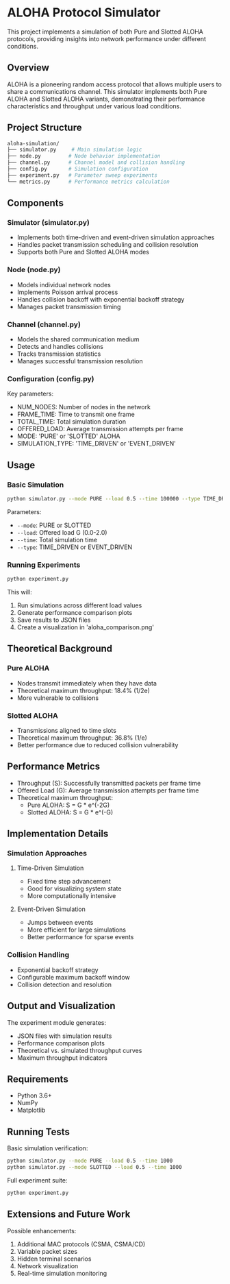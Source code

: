 # ALOHA Protocol Simulator

This project implements a simulation of both Pure and Slotted ALOHA protocols, providing insights into network performance under different conditions.

## Overview

ALOHA is a pioneering random access protocol that allows multiple users to share a communications channel. This simulator implements both Pure ALOHA and Slotted ALOHA variants, demonstrating their performance characteristics and throughput under various load conditions.

## Project Structure

```bash
aloha-simulation/
├── simulator.py     # Main simulation logic
├── node.py         # Node behavior implementation
├── channel.py      # Channel model and collision handling
├── config.py       # Simulation configuration
├── experiment.py   # Parameter sweep experiments
└── metrics.py      # Performance metrics calculation
```

## Components

### Simulator (simulator.py)

- Implements both time-driven and event-driven simulation approaches
- Handles packet transmission scheduling and collision resolution
- Supports both Pure and Slotted ALOHA modes

### Node (node.py)

- Models individual network nodes
- Implements Poisson arrival process
- Handles collision backoff with exponential backoff strategy
- Manages packet transmission timing

### Channel (channel.py)

- Models the shared communication medium
- Detects and handles collisions
- Tracks transmission statistics
- Manages successful transmission resolution

### Configuration (config.py)

Key parameters:

- NUM_NODES: Number of nodes in the network
- FRAME_TIME: Time to transmit one frame
- TOTAL_TIME: Total simulation duration
- OFFERED_LOAD: Average transmission attempts per frame
- MODE: 'PURE' or 'SLOTTED' ALOHA
- SIMULATION_TYPE: 'TIME_DRIVEN' or 'EVENT_DRIVEN'

## Usage

### Basic Simulation

```bash
python simulator.py --mode PURE --load 0.5 --time 100000 --type TIME_DRIVEN
```

Parameters:

- `--mode`: PURE or SLOTTED
- `--load`: Offered load G (0.0-2.0)
- `--time`: Total simulation time
- `--type`: TIME_DRIVEN or EVENT_DRIVEN

### Running Experiments

```bash
python experiment.py
```

This will:

1. Run simulations across different load values
2. Generate performance comparison plots
3. Save results to JSON files
4. Create a visualization in 'aloha_comparison.png'

## Theoretical Background

### Pure ALOHA

- Nodes transmit immediately when they have data
- Theoretical maximum throughput: 18.4% (1/2e)
- More vulnerable to collisions

### Slotted ALOHA

- Transmissions aligned to time slots
- Theoretical maximum throughput: 36.8% (1/e)
- Better performance due to reduced collision vulnerability

## Performance Metrics

- Throughput (S): Successfully transmitted packets per frame time
- Offered Load (G): Average transmission attempts per frame time
- Theoretical maximum throughput:
  - Pure ALOHA: S = G * e^(-2G)
  - Slotted ALOHA: S = G * e^(-G)

## Implementation Details

### Simulation Approaches

1. Time-Driven Simulation
   - Fixed time step advancement
   - Good for visualizing system state
   - More computationally intensive

2. Event-Driven Simulation
   - Jumps between events
   - More efficient for large simulations
   - Better performance for sparse events

### Collision Handling

- Exponential backoff strategy
- Configurable maximum backoff window
- Collision detection and resolution

## Output and Visualization

The experiment module generates:

- JSON files with simulation results
- Performance comparison plots
- Theoretical vs. simulated throughput curves
- Maximum throughput indicators

## Requirements

- Python 3.6+
- NumPy
- Matplotlib

## Running Tests

Basic simulation verification:

```bash
python simulator.py --mode PURE --load 0.5 --time 1000
python simulator.py --mode SLOTTED --load 0.5 --time 1000
```

Full experiment suite:

```bash
python experiment.py
```

## Extensions and Future Work

Possible enhancements:

1. Additional MAC protocols (CSMA, CSMA/CD)
2. Variable packet sizes
3. Hidden terminal scenarios
4. Network visualization
5. Real-time simulation monitoring
